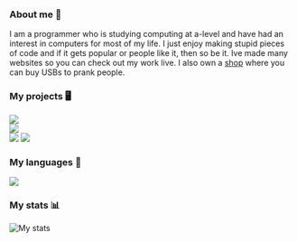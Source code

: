 ### About me 👋
I am a programmer who is studying computing at a-level and have had an interest in computers for most of my life. 
I just enjoy making stupid pieces of code and if it gets popular or people like it, then so be it. 
Ive made many websites so you can check out my work live. I also own a [shop](https://nexin.store/) where you can buy USBs to prank people.

### My projects 🖥️
<a href="https://github.com/NexInfinite/hivenpy"><img src="https://github-readme-stats.vercel.app/api/pin/?username=NexInfinite&repo=hivenpy&show_owner=true"></a>
<br>
<a href="https://github.com/NexInfinite/discordBotHelp"><img src="https://github-readme-stats.vercel.app/api/pin/?username=NexInfinite&repo=DiscordBotHelp&show_owner=true"></a>
<br>
<a href="https://github.com/NexInfinite/supporter-discord-webhook"><img src="https://github-readme-stats.vercel.app/api/pin/?username=NexInfinite&repo=supporter-discord-webhook&show_owner=true"></a>
<a href="https://github.com/NexInfinite/angry-gamer"><img src="https://github-readme-stats.vercel.app/api/pin/?username=NexInfinite&repo=angry-gamer&show_owner=true"></a>


### My languages 👀
<img src="https://github-readme-stats.vercel.app/api/top-langs/?username=nexinfinite&show_icons=true&hide_border=false">

### My stats 📊
<img src="https://github-readme-stats.vercel.app/api?username=NexInfinite&show_icons=true&hide_border=false" alt="My stats">


